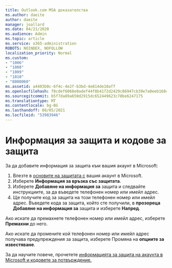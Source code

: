 ```yaml
---
title: Outlook.com MSA доказателства
ms.author: daeite
author: daeite
manager: joallard
ms.date: 04/21/2020
ms.audience: Admin
ms.topic: article
ms.service: o365-administration
ROBOTS: NOINDEX, NOFOLLOW
localization_priority: Normal
ms.custom:
- "1006"
- "1008"
- "1009"
- "1010"
- "8000060"
ms.assetid: a4403b0c-6f4c-4e2f-b3bd-4e814de10aff
ms.openlocfilehash: f8cdef6068e0adef44f8b4172d2429c86947cb39e7a0eeb168ca6b4400e8b585
ms.sourcegitcommit: b5f7da89a650d2915dc652449623c78be6247175
ms.translationtype: MT
ms.contentlocale: bg-BG
ms.lasthandoff: 08/05/2021
ms.locfileid: "53983946"
---
```

# <a name="security-info-and-security-codes"></a>Информация за защита и кодове за защита

За да добавите информация за защита към вашия акаунт в Microsoft:

1. Влезте в [основите на защитата с](https://account.microsoft.com/security) вашия акаунт в Microsoft.
1. Изберете **Информация за връзка със защитата**.
1. Изберете **Добавяне на информация за** защита и следвайте инструкциите, за да въведете телефонен номер или имейл адрес.
1. Ще получите код за защита на този телефонен номер или имейл адрес. Въведете кода за защита, който сте получили, в **прозореца Добавяне на информация за** защита и изберете **Напред**.

Ако искате да премахнете телефонен номер или имейл адрес, изберете **Премахни** до него.

Ако искате да промените кой телефонен номер или имейл адрес получава предупреждения за защита, изберете Промяна на **опциите за известяване**.

За да научите повече, прочетете [информацията за защита на акаунта в Microsoft и кодовете за потвърждение.](https://support.microsoft.com/help/12428/)